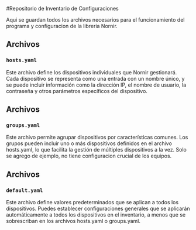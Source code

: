 #Repositorio de Inventario de Configuraciones

Aqui se guardan todos los archivos necesarios para el funcionamiento del programa y configuracion de la libreria Nornir.

## Archivos

### `hosts.yaml`

Este archivo define los dispositivos individuales que Nornir gestionará. Cada dispositivo se representa como una entrada con un nombre único, y se puede incluir información como la dirección IP, el nombre de usuario, la contraseña y otros parámetros específicos del dispositivo.

## Archivos

### `groups.yaml`

Este archivo permite agrupar dispositivos por características comunes. Los grupos pueden incluir uno o más dispositivos definidos en el archivo hosts.yaml, lo que facilita la gestión de múltiples dispositivos a la vez. Solo se agrego de ejemplo, no tiene configuracion crucial de los equipos.

## Archivos

### `default.yaml`

Este archivo define valores predeterminados que se aplican a todos los dispositivos. Puedes establecer configuraciones generales que se aplicarán automáticamente a todos los dispositivos en el inventario, a menos que se sobrescriban en los archivos hosts.yaml o groups.yaml.